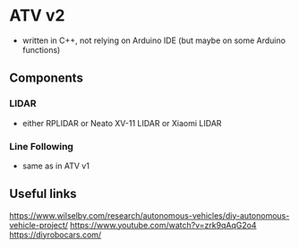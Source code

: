 # ATV v2
- written in C++, not relying on Arduino IDE (but maybe on some Arduino functions)

## Components
### LIDAR
- either RPLIDAR or Neato XV-11 LIDAR or Xiaomi LIDAR

### Line Following
- same as in ATV v1

## Useful links
https://www.wilselby.com/research/autonomous-vehicles/diy-autonomous-vehicle-project/
https://www.youtube.com/watch?v=zrk9qAqG2o4
https://diyrobocars.com/
